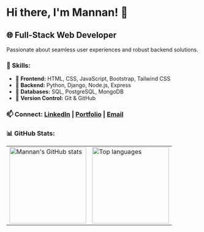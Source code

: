 # Hi there, I'm Mannan! 👋

## 🌐 Full-Stack Web Developer

Passionate about seamless user experiences and robust backend solutions.

### 🚀 Skills:
- 🌟 **Frontend:** HTML, CSS, JavaScript, Bootstrap, Tailwind CSS
- 🌟 **Backend:** Python, Django, Node.js, Express
- 🌟 **Databases:** SQL, PostgreSQL, MongoDB
- 🌟 **Version Control:** Git & GitHub

### 📫 Connect: [LinkedIn](link) | [Portfolio](link) | [Email](mailto:abdul.mannan6153@gmail.com)

### 📊 GitHub Stats:

<table>
  <tr>
    <td style="vertical-align: top;">
      <img alt="Mannan's GitHub stats" src="https://github-readme-stats.vercel.app/api?username=mannan6153&show_icons=true&theme=radical" style="height: 200px;"/>
    </td>
    <td style="vertical-align: top;">
      <img alt="Top languages" src="https://github-readme-stats.vercel.app/api/top-langs/?username=mannan6153&layout=compact&theme=radical" style="height: 200px;"/>
    </td>
  </tr>
</table>
